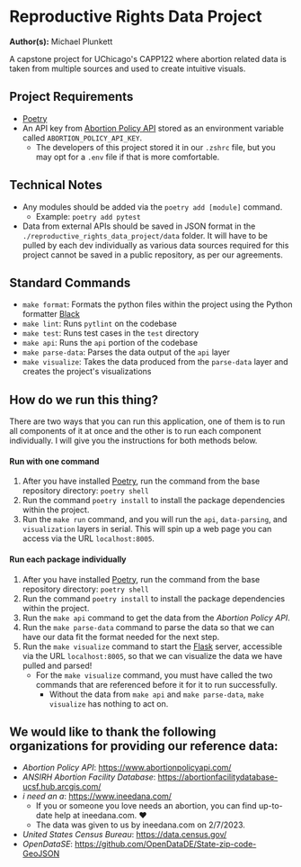 # Reproductive Rights Data Project
**Author(s):** Michael Plunkett

A capstone project for UChicago's CAPP122 where abortion related data is taken from multiple sources and used to create intuitive visuals.

## Project Requirements
- [Poetry](https://python-poetry.org/docs/basic-usage/)
- An API key from [Abortion Policy API](https://www.abortionpolicyapi.com/) stored as an environment variable called `ABORTION_POLICY_API_KEY`.
  - The developers of this project stored it in our `.zshrc` file, but you may opt for a `.env` file if that is more comfortable.

## Technical Notes
- Any modules should be added via the `poetry add [module]` command.
  - Example: `poetry add pytest`
- Data from external APIs should be saved in JSON format in the `./reproductive_rights_data_project/data` folder. It will have to be pulled by each dev individually as various data sources required for this project cannot be saved in a public repository, as per our agreements.

## Standard Commands
- `make format`: Formats the python files within the project using the Python formatter [Black](https://github.com/psf/black)
- `make lint`: Runs `pytlint` on the codebase
- `make test`: Runs test cases in the `test` directory
- `make api`: Runs the `api` portion of the codebase
- `make parse-data`: Parses the data output of the `api` layer
- `make visualize`: Takes the data produced from the `parse-data` layer and creates the project's visualizations

## How do we run this thing?
There are two ways that you can run this application, one of them is to run all components of it at once and the other is to run each component individually. I will give you the instructions for both methods below.

#### Run with one command
1. After you have installed [Poetry](https://python-poetry.org/docs/basic-usage/), run the command from the base repository directory: `poetry shell`
2. Run the command `poetry install` to install the package dependencies within the project.
3. Run the `make run` command, and you will run the `api`, `data-parsing`, and `visualization` layers in serial. This will spin up a web page you can access via the URL `localhost:8005`.

#### Run each package individually
1. After you have installed [Poetry](https://python-poetry.org/docs/basic-usage/), run the command from the base repository directory: `poetry shell`
2. Run the command `poetry install` to install the package dependencies within the project.
3. Run the `make api` command to get the data from the _Abortion Policy API_.
4. Run the `make parse-data` command to parse the data so that we can have our data fit the format needed for the next step.
5. Run the `make visualize` command to start the [Flask](https://flask.palletsprojects.com/en/2.2.x/) server, accessible via the URL `localhost:8005`, so that we can visualize the data we have pulled and parsed!
   - For the `make visualize` command, you must have called the two commands that are referenced before it for it to run successfully.
     - Without the data from `make api` and `make parse-data`, `make visualize` has nothing to act on.

## We would like to thank the following organizations for providing our reference data:
- _Abortion Policy API_: https://www.abortionpolicyapi.com/
- _ANSIRH Abortion Facility Database_: https://abortionfacilitydatabase-ucsf.hub.arcgis.com/
- _i need an a_: https://www.ineedana.com/
  - If you or someone you love needs an abortion, you can find up-to-date help at ineedana.com. ❤️
  - The data was given to us by ineedana.com on 2/7/2023.
- _United States Census Bureau_: https://data.census.gov/
- _OpenDataSE_: https://github.com/OpenDataDE/State-zip-code-GeoJSON
